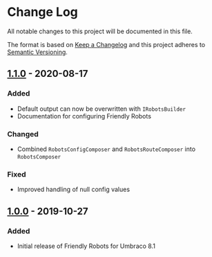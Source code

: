 # Change Log

All notable changes to this project will be documented in this file.

The format is based on [Keep a Changelog](https://keepachangelog.com/) and this project adheres to [Semantic Versioning](https://semver.org/).

## [1.1.0] - 2020-08-17
### Added
* Default output can now be overwritten with `IRobotsBuilder` 
* Documentation for configuring Friendly Robots

### Changed
* Combined `RobotsConfigComposer` and `RobotsRouteComposer` into `RobotsComposer`

### Fixed
* Improved handling of null config values

## [1.0.0] - 2019-10-27
### Added
* Initial release of Friendly Robots for Umbraco 8.1

[Unreleased]: https://github.com/callumbwhyte/friendly-robots/compare/release-1.1.0...HEAD
[1.1.0]: https://github.com/callumbwhyte/friendly-robots/compare/release-1.1.0
[1.0.0]: https://github.com/callumbwhyte/friendly-robots/compare/release-1.0.0